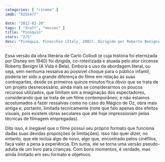 ```yaml
---
categories: [ "cinema" ]
imdb: "0255477"

date: "2012-02-20"
tags: [ "draft", "movies" ]
title: "Pinóquio"
stars: "2/5"
desc: "Pinóquio. Pinocchio (Italy, 2002). Dirigido por Roberto Benigni. Escrito por Roberto Benigni, Vincenzo Cerami, Carlo Collodi, Brendan Donnison. Com Roberto Benigni, Nicoletta Braschi, Mino Bellei, Carlo Giuffrè, Peppe Barra, Franco Iavarone, Max Cavallari, Bruno Arena, Corrado Pani."
---
```

Essa versão da obra literária de Carlo Collodi (e cuja história foi eternizada por Disney em 1940) foi dirigida, co-roteirizada e atuada pelo ator circense Roberto Benigni (A Vida é Bela). Embora o uso da abordagem literal, ou seja, sem nenhuma ressalva ao possível choque para o público infantil, poderia ter sido a grande diferença do filme em relação às suas contrapartes, desde os primeiros quinze minutos fica óbvio que se trata de um projeto desnecessário, ainda mais se considerarmos os poucos recursos utilizados, que limitam sim a imaginação dos espectadores, considerando que se trata de um filme contemporâneo, e não estamos acostumados a fazer ressalvas como no caso do Mágico de Oz, obra mais antiga e, portanto, limitada tecnicamente (note que falo apenas dos efeitos visuais, pois existem obras seculares que até hoje impressionam pelas técnicas de filmagem empregadas).

Dito isso, é inegável que o filme possui seu próprio formato que funciona dadas suas devidas proporções (e limitações). Isso não quer dizer, no entanto, que ele inclua algo de novo, algo que, encontrado pelos cinéfilos, faça valer a pena a experiência. Em suma, ele se torna uma versão pseudo-adulta de um livro para crianças. Com bons momentos, é verdade, mas ainda limitado em seu formato e objetivos.

